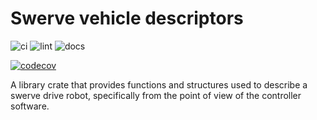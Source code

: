 # Swerve vehicle descriptors

![ci](https://github.com/pvandervelde/swerve_vehicle_descriptors/actions/workflows/ci.yml/badge.svg)
![lint](https://github.com/pvandervelde/swerve_vehicle_descriptors/actions/workflows/lint.yml/badge.svg)
![docs](https://github.com/pvandervelde/swerve_vehicle_descriptors/actions/workflows/docs.yml/badge.svg)

[![codecov](https://codecov.io/gh/pvandervelde/swerve_vehicle_descriptors/graph/badge.svg?token=LQ9TFZ5W7V)](https://codecov.io/gh/pvandervelde/swerve_vehicle_descriptors)

A library crate that provides functions and structures used to describe a swerve drive robot, specifically from the point of view of the controller software.
